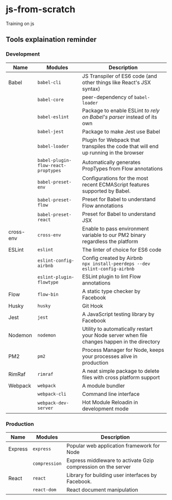 # js-from-scratch
Training on js

## Tools explaination reminder

### Development

|Name|Modules|Description
|---|---|---
|Babel|`babel-cli`|JS Transpiler of ES6 code (and other things like React's JSX syntax)
|     |`babel-core`|peer-dependency of `babel-loader`
|     |`babel-eslint`|Package to enable ESLint *to rely on Babel's parser* instead of its own
|     |`babel-jest`|Package to make Jest use Babel
|     |`babel-loader`|Plugin for Webpack that transpiles the code that will end up running in the browser
|     |`babel-plugin-flow-react-proptypes`|Automatically generates PropTypes from Flow annotations
|     |`babel-preset-env`|Configurations for the most recent ECMAScript features supported by Babel.
|     |`babel-preset-flow`|Preset for Babel to understand Flow annotations
|     |`babel-preset-react`|Preset for Babel to understand JSX
|cross-env|`cross-env`|Enable to pass environment variable to our PM2 binary regardless the platform
|ESLint|`eslint`|The linter of choice for ES6 code
|      |`eslint-config-airbnb`|Config created by Airbnb<br/>`npx install-peerdeps --dev eslint-config-airbnb`
|      |`eslint-plugin-flowtype`|ESLint plugin to lint Flow annotations
|Flow|`flow-bin`|A static type checker by Facebook
|Husky|`husky`|Git Hook
|Jest|`jest`|A JavaScript testing library by Facebook
|Nodemon|`nodemon`|Utility to automatically restart your Node server when file changes happen in the directory
|PM2|`pm2`|Process Manager for Node, keeps your processes alive in production
|RimRaf|`rimraf`|A neat simple package to delete files with cross platform support
|Webpack|`webpack`|A module bundler
|       |`webpack-cli`|Command line interface
|       |`webpack-dev-server`|Hot Module Reloadin in development mode

### Production

|Name|Modules|Description
|---|---|---
|Express|`express`|Popular web application framework for Node
|       |`compression`|Express middleware to activate Gzip compression on the server
|React|`react`|Library for building user interfaces by Facebook.
|     |`react-dom`|React document manipulation
